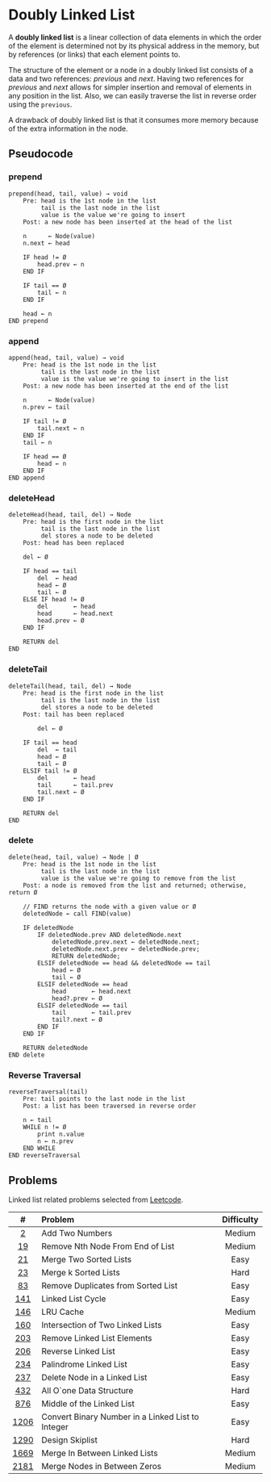 # Doubly Linked List

A **doubly linked list** is a linear collection of data elements in which the order of the element is determined not by its physical address in the memory, but by references (or links) that each element points to.

The structure of the element or a node in a doubly linked list consists of a data and two references: _previous_ and _next_. Having two references for _previous_ and _next_ allows for simpler insertion and removal of elements in any position in the list. Also, we can easily traverse the list in reverse order using the `previous`.

A drawback of doubly linked list is that it consumes more memory because of the extra information in the node.

## Pseudocode

### prepend

```text
prepend(head, tail, value) → void
    Pre: head is the 1st node in the list
         tail is the last node in the list
         value is the value we're going to insert
    Post: a new node has been inserted at the head of the list

    n      ← Node(value)
    n.next ← head

    IF head != Ø
        head.prev ← n
    END IF

    IF tail == Ø
        tail ← n
    END IF

    head ← n
END prepend
```

### append

```text
append(head, tail, value) → void
    Pre: head is the 1st node in the list
         tail is the last node in the list
         value is the value we're going to insert in the list
    Post: a new node has been inserted at the end of the list

    n      ← Node(value)
    n.prev ← tail

    IF tail != Ø
        tail.next ← n
    END IF
    tail ← n

    IF head == Ø
        head ← n
    END IF
END append
```

### deleteHead

```text
deleteHead(head, tail, del) → Node
    Pre: head is the first node in the list
         tail is the last node in the list
         del stores a node to be deleted
    Post: head has been replaced

    del ← Ø

    IF head == tail
        del  ← head
        head ← Ø
        tail ← Ø
    ELSE IF head != Ø
        del       ← head
        head      ← head.next
        head.prev ← Ø
    END IF

    RETURN del
END
```

### deleteTail

```text
deleteTail(head, tail, del) → Node
    Pre: head is the first node in the list
         tail is the last node in the list
         del stores a node to be deleted
    Post: tail has been replaced

        del ← Ø

    IF tail == head
        del  ← tail
        head ← Ø
        tail ← Ø
    ELSIF tail != Ø
        del       ← head
        tail      ← tail.prev
        tail.next ← Ø
    END IF

    RETURN del
END
```

### delete

```text
delete(head, tail, value) → Node | Ø
    Pre: head is the 1st node in the list
         tail is the last node in the list
         value is the value we're going to remove from the list
    Post: a node is removed from the list and returned; otherwise, return Ø

    // FIND returns the node with a given value or Ø
    deletedNode ← call FIND(value)

    IF deletedNode
        IF deletedNode.prev AND deletedNode.next
            deletedNode.prev.next ← deletedNode.next;
            deletedNode.next.prev ← deletedNode.prev;
            RETURN deletedNode;
        ELSIF deletedNode == head && deletedNode == tail
            head ← Ø
            tail ← Ø
        ELSIF deletedNode == head
            head       ← head.next
            head?.prev ← Ø
        ELSIF deletedNode == tail
            tail       ← tail.prev
            tail?.next ← Ø
        END IF
    END IF

    RETURN deletedNode
END delete
```

### Reverse Traversal

```text
reverseTraversal(tail)
    Pre: tail points to the last node in the list
    Post: a list has been traversed in reverse order

    n ← tail
    WHILE n != Ø
        print n.value
        n ← n.prev
    END WHILE
END reverseTraversal
```

## Problems

Linked list related problems selected from [Leetcode](https://leetcode.com/tag/linked-list/).

|                                                         #                                                          | Problem                                           | Difficulty |
| :----------------------------------------------------------------------------------------------------------------: | :------------------------------------------------ | :--------: |
|                   <a href="https://leetcode.com/problems/add-two-numbers/" target="_blank">2</a>                   | Add Two Numbers                                   |   Medium   |
|          <a href="https://leetcode.com/problems/remove-nth-node-from-end-of-list/" target="_blank">19</a>          | Remove Nth Node From End of List                  |   Medium   |
|               <a href="https://leetcode.com/problems/merge-two-sorted-lists/" target="_blank">21</a>               | Merge Two Sorted Lists                            |    Easy    |
|                <a href="https://leetcode.com/problems/merge-k-sorted-lists/" target="_blank">23</a>                | Merge k Sorted Lists                              |    Hard    |
|         <a href="https://leetcode.com/problems/remove-duplicates-from-sorted-list/" target="_blank">83</a>         | Remove Duplicates from Sorted List                |    Easy    |
|                 <a href="https://leetcode.com/problems/linked-list-cycle/" target="_blank">141</a>                 | Linked List Cycle                                 |    Easy    |
|                     <a href="https://leetcode.com/problems/lru-cache/" target="_blank">146</a>                     | LRU Cache                                         |   Medium   |
|         <a href="https://leetcode.com/problems/intersection-of-two-linked-lists/" target="_blank">160</a>          | Intersection of Two Linked Lists                  |    Easy    |
|            <a href="https://leetcode.com/problems/remove-linked-list-elements/" target="_blank">203</a>            | Remove Linked List Elements                       |    Easy    |
|         <a href="https://leetcode.com/problems/intersection-of-two-linked-lists/" target="_blank">206</a>          | Reverse Linked List                               |    Easy    |
|              <a href="https://leetcode.com/problems/palindrome-linked-list/" target="_blank">234</a>               | Palindrome Linked List                            |    Easy    |
|           <a href="https://leetcode.com/problems/delete-node-in-a-linked-list/" target="_blank">237</a>            | Delete Node in a Linked List                      |    Easy    |
|              <a href="https://leetcode.com/problems/all-oone-data-structure/" target="_blank">432</a>              | All O`one Data Structure                          |    Hard    |
|             <a href="https://leetcode.com/problems/middle-of-the-linked-list/" target="_blank">876</a>             | Middle of the Linked List                         |    Easy    |
|                 <a href="https://leetcode.com/problems/design-skiplist/" target="_blank">1206</a>                  | Convert Binary Number in a Linked List to Integer |    Easy    |
| <a href="https://leetcode.com/problems/convert-binary-number-in-a-linked-list-to-integer" target="_blank">1290</a> | Design Skiplist                                   |    Hard    |
|          <a href="https://leetcode.com/problems/merge-in-between-linked-lists/" target="_blank">1669</a>           | Merge In Between Linked Lists                     |   Medium   |
|           <a href="https://leetcode.com/problems/merge-nodes-in-between-zeros" target="_blank">2181</a>            | Merge Nodes in Between Zeros                      |   Medium   |
